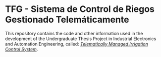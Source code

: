 # TFG - Sistema de Control de Riegos Gestionado Telemáticamente

This repository contains the code and other information used in the development of the Undergraduate Thesis Project in Industrial Electronics and Automation Engineering, called: [*Telematically Managed Irrigation Control System*](http://riull.ull.es/xmlui/handle/915/2928).


